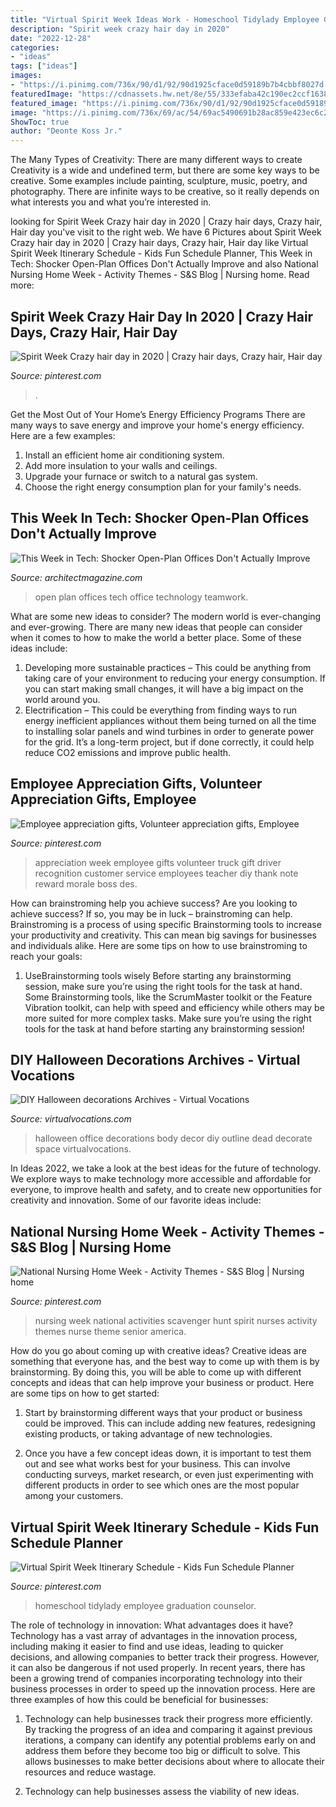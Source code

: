 ```yaml
---
title: "Virtual Spirit Week Ideas Work - Homeschool Tidylady Employee Graduation Counselor"
description: "Spirit week crazy hair day in 2020"
date: "2022-12-28"
categories:
- "ideas"
tags: ["ideas"]
images:
- "https://i.pinimg.com/736x/90/d1/92/90d1925cface0d59189b7b4cbbf8027d.jpg"
featuredImage: "https://cdnassets.hw.net/8e/55/333efaba42c190ec2ccf163805c9/adobestock-open-office.jpg"
featured_image: "https://i.pinimg.com/736x/90/d1/92/90d1925cface0d59189b7b4cbbf8027d.jpg"
image: "https://i.pinimg.com/736x/69/ac/54/69ac5490691b28ac859e423ec6c28ae3.jpg"
ShowToc: true
author: "Deonte Koss Jr."
---
```



The Many Types of Creativity: There are many different ways to create
Creativity is a wide and undefined term, but there are some key ways to be creative. Some examples include painting, sculpture, music, poetry, and photography. There are infinite ways to be creative, so it really depends on what interests you and what you’re interested in.

	

		
looking for Spirit Week Crazy hair day in 2020 | Crazy hair days, Crazy hair, Hair day you've visit to the right web. We have 6 Pictures about Spirit Week Crazy hair day in 2020 | Crazy hair days, Crazy hair, Hair day like Virtual Spirit Week Itinerary Schedule - Kids Fun Schedule Planner, This Week in Tech: Shocker Open-Plan Offices Don&#039;t Actually Improve and also National Nursing Home Week - Activity Themes - S&amp;S Blog | Nursing home. Read more:
		
    
## Spirit Week Crazy Hair Day In 2020 | Crazy Hair Days, Crazy Hair, Hair Day

<img loading=lazy src="https://i.pinimg.com/736x/69/ac/54/69ac5490691b28ac859e423ec6c28ae3.jpg" onerror="this.onerror=null;this.src='https://tse1.mm.bing.net/th?id=OIP.LyHMJOA4zUt69BnBEXk5RAHaJ3&amp;pid=15.1';" alt="Spirit Week Crazy hair day in 2020 | Crazy hair days, Crazy hair, Hair day">

_Source: pinterest.com_

>. 

	

Get the Most Out of Your Home’s Energy Efficiency Programs
There are many ways to save energy and improve your home's energy efficiency. Here are a few examples:
1. Install an efficient home air conditioning system.
2. Add more insulation to your walls and ceilings.
3. Upgrade your furnace or switch to a natural gas system.
4. Choose the right energy consumption plan for your family's needs.

    
## This Week In Tech: Shocker Open-Plan Offices Don&#039;t Actually Improve

<img loading=lazy src="https://cdnassets.hw.net/8e/55/333efaba42c190ec2ccf163805c9/adobestock-open-office.jpg" onerror="this.onerror=null;this.src='https://tse3.mm.bing.net/th?id=OIP.m74xyMCnn5qmcwctjRtwngHaE7&amp;pid=15.1';" alt="This Week in Tech: Shocker Open-Plan Offices Don&#039;t Actually Improve">

_Source: architectmagazine.com_

>open plan offices tech office technology teamwork. 

	

What are some new ideas to consider?
The modern world is ever-changing and ever-growing. There are many new ideas that people can consider when it comes to how to make the world a better place. Some of these ideas include: 
1. Developing more sustainable practices – This could be anything from taking care of your environment to reducing your energy consumption. If you can start making small changes, it will have a big impact on the world around you. 
2. Electrification – This could be everything from finding ways to run energy inefficient appliances without them being turned on all the time to installing solar panels and wind turbines in order to generate power for the grid. It’s a long-term project, but if done correctly, it could help reduce CO2 emissions and improve public health. 

    
## Employee Appreciation Gifts, Volunteer Appreciation Gifts, Employee

<img loading=lazy src="https://i.pinimg.com/736x/32/8f/10/328f10e513b67818d097030706716a8e.jpg" onerror="this.onerror=null;this.src='https://tse1.mm.bing.net/th?id=OIP.gb_X4UiJYest9V2l9dnQ-gDhEs&amp;pid=15.1';" alt="Employee appreciation gifts, Volunteer appreciation gifts, Employee">

_Source: pinterest.com_

>appreciation week employee gifts volunteer truck gift driver recognition customer service employees teacher diy thank note reward morale boss des. 

	

How can brainstroming help you achieve success?
Are you looking to achieve success? If so, you may be in luck – brainstroming can help. Brainstroming is a process of using specific Brainstorming tools to increase your productivity and creativity. This can mean big savings for businesses and individuals alike. Here are some tips on how to use brainstroming to reach your goals: 
1. UseBrainstorming tools wisely 
Before starting any brainstorming session, make sure you’re using the right tools for the task at hand. Some Brainstorming tools, like the ScrumMaster toolkit or the Feature Vibration toolkit, can help with speed and efficiency while others may be more suited for more complex tasks. Make sure you’re using the right tools for the task at hand before starting any brainstorming session! 

    
## DIY Halloween Decorations Archives - Virtual Vocations

<img loading=lazy src="http://staticblog.virtualvocations.com/2014/10/Dead-Body-Outline.jpg" onerror="this.onerror=null;this.src='https://tse3.mm.bing.net/th?id=OIP.zj4glA7NGeSErVD4BxEMUAHaE8&amp;pid=15.1';" alt="DIY Halloween decorations Archives - Virtual Vocations">

_Source: virtualvocations.com_

>halloween office decorations body decor diy outline dead decorate space virtualvocations. 

	

In Ideas 2022, we take a look at the best ideas for the future of technology. We explore ways to make technology more accessible and affordable for everyone, to improve health and safety, and to create new opportunities for creativity and innovation. Some of our favorite ideas include: 

    
## National Nursing Home Week - Activity Themes - S&amp;S Blog | Nursing Home

<img loading=lazy src="https://i.pinimg.com/736x/47/29/dc/4729dc0ab5cb1694de7958e8f69622c5--spirit-of-america-nursing-home-week-spirit-of-america-theme.jpg" onerror="this.onerror=null;this.src='https://tse3.mm.bing.net/th?id=OIP.0ftdf0_COyFQyQy-8t8AbwHaHa&amp;pid=15.1';" alt="National Nursing Home Week - Activity Themes - S&amp;S Blog | Nursing home">

_Source: pinterest.com_

>nursing week national activities scavenger hunt spirit nurses activity themes nurse theme senior america. 

	

How do you go about coming up with creative ideas?
Creative ideas are something that everyone has, and the best way to come up with them is by brainstorming. By doing this, you will be able to come up with different concepts and ideas that can help improve your business or product. Here are some tips on how to get started:
1. Start by brainstorming different ways that your product or business could be improved. This can include adding new features, redesigning existing products, or taking advantage of new technologies.

2. Once you have a few concept ideas down, it is important to test them out and see what works best for your business. This can involve conducting surveys, market research, or even just experimenting with different products in order to see which ones are the most popular among your customers.


    
## Virtual Spirit Week Itinerary Schedule - Kids Fun Schedule Planner

<img loading=lazy src="https://i.pinimg.com/736x/90/d1/92/90d1925cface0d59189b7b4cbbf8027d.jpg" onerror="this.onerror=null;this.src='https://tse1.mm.bing.net/th?id=OIP.N0fn8Bf7xpnWDcB31xh-pAHaHa&amp;pid=15.1';" alt="Virtual Spirit Week Itinerary Schedule - Kids Fun Schedule Planner">

_Source: pinterest.com_

>homeschool tidylady employee graduation counselor. 

	

The role of technology in innovation: What advantages does it have?
Technology has a vast array of advantages in the innovation process, including making it easier to find and use ideas, leading to quicker decisions, and allowing companies to better track their progress. However, it can also be dangerous if not used properly. In recent years, there has been a growing trend of companies incorporating technology into their business processes in order to speed up the innovation process. Here are three examples of how this could be beneficial for businesses: 
1) Technology can help businesses track their progress more efficiently. By tracking the progress of an idea and comparing it against previous iterations, a company can identify any potential problems early on and address them before they become too big or difficult to solve. This allows businesses to make better decisions about where to allocate their resources and reduce wastage. 

2) Technology can help businesses assess the viability of new ideas.

